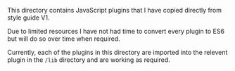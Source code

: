 This directory contains JavaScript plugins that I have copied directly from style guide V1.

Due to limited resources I have not had time to convert every plugin to ES6 but will do so over time when required.

Currently, each of the plugins in this directory are imported into the relevent plugin in the `/lib` directory and are working as required.

